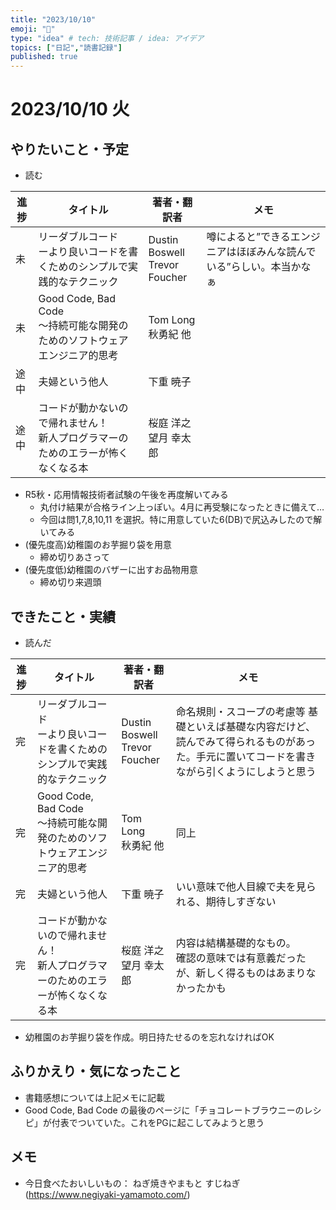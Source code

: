 ```yaml
---
title: "2023/10/10"
emoji: "💭"
type: "idea" # tech: 技術記事 / idea: アイデア
topics: ["日記","読書記録"]
published: true
---
```


# 2023/10/10 火

## やりたいこと・予定

- 読む

| 進捗 | タイトル | 著者・翻訳者 | メモ |
| ---- | ---- | ---- | ---- |
| 未 | リーダブルコード<br> ーより良いコードを書くためのシンプルで実践的なテクニック| Dustin Boswell <br>Trevor Foucher | 噂によると”できるエンジニアはほぼみんな読んでいる”らしい。本当かなぁ |
| 未 | Good Code, Bad Code<br>～持続可能な開発のためのソフトウェアエンジニア的思考 | Tom Long<br>秋勇紀 他 ||
| 途中 | 夫婦という他人| 下重 暁子 |  |
| 途中 | コードが動かないので帰れません！ <br>新人プログラマーのためのエラーが怖くなくなる本 | 桜庭 洋之<br>望月 幸太郎|  |

- R5秋・応用情報技術者試験の午後を再度解いてみる
    - 丸付け結果が合格ライン上っぽい。4月に再受験になったときに備えて…
    - 今回は問1,7,8,10,11 を選択。特に用意していた6(DB)で尻込みしたので解いてみる
- (優先度高)幼稚園のお芋掘り袋を用意
    - 締め切りあさって
- (優先度低)幼稚園のバザーに出すお品物用意
    - 締め切り来週頭

## できたこと・実績

- 読んだ

| 進捗 | タイトル | 著者・翻訳者 | メモ |
| ---- | ---- | ---- | ---- |
| 完 | リーダブルコード<br> ーより良いコードを書くためのシンプルで実践的なテクニック| Dustin Boswell <br>Trevor Foucher | 命名規則・スコープの考慮等 基礎といえば基礎な内容だけど、読んでみて得られるものがあった。手元に置いてコードを書きながら引くようにしようと思う |
| 完 | Good Code, Bad Code<br>～持続可能な開発のためのソフトウェアエンジニア的思考 | Tom Long<br>秋勇紀 他 | 同上 |
| 完 | 夫婦という他人| 下重 暁子 | いい意味で他人目線で夫を見られる、期待しすぎない |
| 完 | コードが動かないので帰れません！ <br>新人プログラマーのためのエラーが怖くなくなる本 | 桜庭 洋之<br>望月 幸太郎| 内容は結構基礎的なもの。<br>確認の意味では有意義だったが、新しく得るものはあまりなかったかも |

- 幼稚園のお芋掘り袋を作成。明日持たせるのを忘れなければOK


## ふりかえり・気になったこと

- 書籍感想については上記メモに記載
- Good Code, Bad Code の最後のページに「チョコレートブラウニーのレシピ」が付表でついていた。これをPGに起こしてみようと思う


## メモ

- 今日食べたおいしいもの： ねぎ焼きやまもと すじねぎ (https://www.negiyaki-yamamoto.com/)
